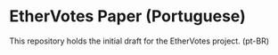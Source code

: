 # EtherVotes Paper (Portuguese)
This repository holds the initial draft for the EtherVotes project. (pt-BR)
